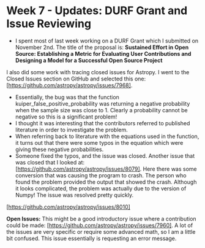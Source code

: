 # Week 7 - Updates: DURF Grant and Issue Reviewing

- I spent most of last week working on a DURF Grant which I submitted on November 2nd. The title of the proposal is: 
**Sustained Effort in Open Source: Establishing a Metric for Evaluating User Contributions and Designing a Model for a Successful Open Source Project**

I also did some work with tracing closed issues for Astropy. I went to the Closed Issues section on GitHub and 
selected this one: [https://github.com/astropy/astropy/issues/7968]. 
  - Essentially, the bug was that the function kuiper_false_positive_probability was returning a negative probability when the 
  sample size was close to 1. Clearly a probability cannot be negative so this is a significant problem! 
  - I thought it was interesting that the contributors referred to published literature in order to investigate the problem. 
  - When referring back to literature with the equations used in the function, it turns out that there were some typos in the 
  equation which were giving these negative probabilities.
  - Someone fixed the typos, and the issue was closed.
Another issue that was closed that I looked at: [https://github.com/astropy/astropy/issues/8079]. Here there was some conversion that 
was causing the program to crash. The person who found the problem provided the output that showed the crash. Although it looks
complicated, the problem was actually due to the version of Numpy! The issue was resolved pretty quickly.

[https://github.com/astropy/astropy/issues/8010]

**Open Issues:**
This might be a good introductory issue where a contribution could be made: [https://github.com/astropy/astropy/issues/7960]. A lot
of the issues are very specific or require some advanced math, so I am a little bit confused. This issue essentially is requesting
an error message. 
  
